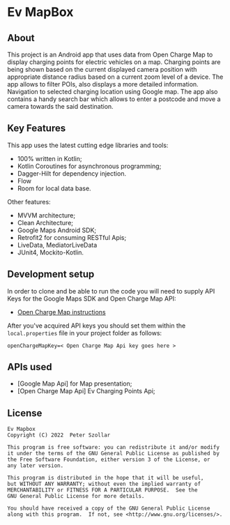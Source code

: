 # Ev MapBox

## About
This project is an Android app that uses data from Open Charge Map to display charging points for electric vehicles on a map.
Charging points are being shown based on the current displayed camera position with appropriate distance radius based on a current zoom level of a device.
The app allows to filter POIs, also displays a more detailed information. Navigation to selected charging location using Google map.
The app also contains a handy search bar which allows to enter a postcode and move a camera towards the said destination.

## Key Features
This app uses the latest cutting edge libraries and tools:
- 100% written in Kotlin;
- Kotlin Coroutines for asynchronous programming;
- Dagger-Hilt for dependency injection.
- Flow
- Room for local data base.

Other features:
- MVVM architecture;
- Clean Architecture;
- Google Maps Android SDK;
- Retrofit2 for consuming RESTful Apis;
- LiveData, MediatorLiveData
- JUnit4, Mockito-Kotlin.

## Development setup
In order to clone and be able to run the code you will need to supply API Keys for the Google Maps SDK and Open Charge Map API:
- [Open Charge Map instructions](https://openchargemap.org/site/develop/api)

After you've acquired API keys you should set them within the `local.properties` file in your project folder as follows:
```
openChargeMapKey=< Open Charge Map Api key goes here >
```

## APIs used
- [Google Map Api] for Map presentation;
- [Open Charge Map Api]  Ev Charging Points Api;

## License
```
Ev Mapbox
Copyright (C) 2022  Peter Szollar

This program is free software: you can redistribute it and/or modify
it under the terms of the GNU General Public License as published by
the Free Software Foundation, either version 3 of the License, or 
any later version.

This program is distributed in the hope that it will be useful,
but WITHOUT ANY WARRANTY; without even the implied warranty of
MERCHANTABILITY or FITNESS FOR A PARTICULAR PURPOSE.  See the
GNU General Public License for more details.

You should have received a copy of the GNU General Public License
along with this program.  If not, see <http://www.gnu.org/licenses/>.
```

